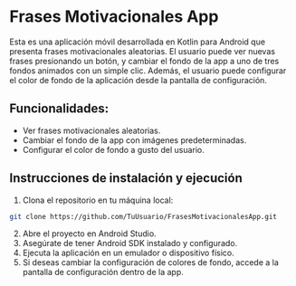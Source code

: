 # Frases Motivacionales App

Esta es una aplicación móvil desarrollada en Kotlin para Android que presenta frases motivacionales aleatorias. El usuario puede ver nuevas frases presionando un botón, y cambiar el fondo de la app a uno de tres fondos animados con un simple clic. Además, el usuario puede configurar el color de fondo de la aplicación desde la pantalla de configuración.

## Funcionalidades:
- Ver frases motivacionales aleatorias.
- Cambiar el fondo de la app con imágenes predeterminadas.
- Configurar el color de fondo a gusto del usuario.

## Instrucciones de instalación y ejecución

1. Clona el repositorio en tu máquina local:

```bash
git clone https://github.com/TuUsuario/FrasesMotivacionalesApp.git
```
2. Abre el proyecto en Android Studio.
3. Asegúrate de tener Android SDK instalado y configurado.
4. Ejecuta la aplicación en un emulador o dispositivo físico.
5. Si deseas cambiar la configuración de colores de fondo, accede a la pantalla de configuración dentro de la app.
